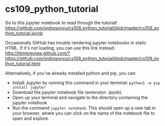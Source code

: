 # cs109_python_tutorial



Go to this jupyter notebook to read through the tutorial! https://github.com/sjohnsonyu/cs109_python_tutorial/blob/master/cs109_python_tutorial.ipynb

Occasionally GitHub has trouble rendering jupyter notebooks in static HTML. If it's not loading, you can use this link instead:
http://htmlpreview.github.com/?https://github.com/sjohnsonyu/cs109_python_tutorial/blob/master/cs109_python_tutorial.html

Alternatively, if you've already installed python and pip, you can:
- Install Jupyter by running this command in your terminal:  `python3 -m pip install jupyter`
- Download the jupyter notebook file (extension .ipynb) 
- Open up your terminal and navigate to the directory containing the jupyter notebook
- Run the command `jupyter notebook`. This should open up a new tab in your browser, where you can click on the name of the notebook file to open and explore.

